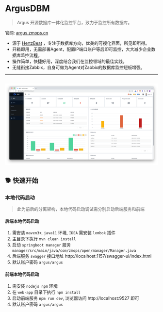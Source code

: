 # ArgusDBM  

> Argus 开源数据库一体化监控平台，致力于监控所有数据库。

官网: [argus.zmops.cn](https://argus.zmops.cn/)

- 源于 [HertzBeat](https://github.com/dromara/hertzbeat) ，专注于数据库方向，优美的可视化界面，所见即所得。
- 开箱即用，无需部署Agent，配置IP端口账户等后即可监控，大大减少企业数据库监控流程。
- 操作简单，快捷好用，深度结合我们在监控领域的最佳实践。
- 无缝衔接Zabbix，自身可做为Agent对Zabbix的数据库监控短板增强。

---
![argus](home/static/img/home/2.png)  
---

## 🐕 快速开始

### 本地代码启动   

> 此为前后的分离架构，本地代码启动调试需分别启动后端服务和前端   

#### 后端本地代码启动   

1. 需安装 `maven3+`, `java11` 环境, `IDEA` 需安装 `lombok` 插件   
2. 主目录下执行 `mvn clean install`  
3. 启动 `springboot manager` 服务 `manager/src/main/java/com/zmops/open/manager/Manager.java`  
4. 后端服务 `swagger` 接口地址  http://localhost:1157/swagger-ui/index.html   
5. 默认账户密码  `argus/argus`

#### 前端本地代码启动   

1. 需安装 `nodejs npm` 环境
2. 在 `web-app` 目录下执行 `npm install`
3. 启动前端服务 `npm run dev`, 浏览器访问 http://localhost:9527 即可
4. 默认账户密码 `argus/argus` 
